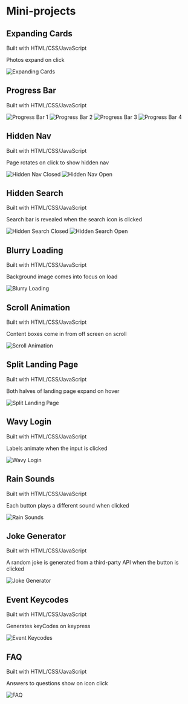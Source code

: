 # Mini-projects

## Expanding Cards

Built with HTML/CSS/JavaScript

Photos expand on click

![Expanding Cards](images/expanding-cards.png)

## Progress Bar

Built with HTML/CSS/JavaScript

![Progress Bar 1](images/progress-bar-1.png)
![Progress Bar 2](images/progress-bar-2.png)
![Progress Bar 3](images/progress-bar-3.png)
![Progress Bar 4](images/progress-bar-4.png)

## Hidden Nav

Built with HTML/CSS/JavaScript

Page rotates on click to show hidden nav

![Hidden Nav Closed](images/hidden-nav-closed.png)
![Hidden Nav Open](images/hidden-nav-open.png)

## Hidden Search

Built with HTML/CSS/JavaScript

Search bar is revealed when the search icon is clicked

![Hidden Search Closed](images/hidden-search-closed.png)
![Hidden Search Open](images/hidden-search-open.png)

## Blurry Loading

Built with HTML/CSS/JavaScript

Background image comes into focus on load

![Blurry Loading](images/blurry-loading.gif)

## Scroll Animation

Built with HTML/CSS/JavaScript

Content boxes come in from off screen on scroll

![Scroll Animation](images/scroll-animation.gif)

## Split Landing Page

Built with HTML/CSS/JavaScript

Both halves of landing page expand on hover

![Split Landing Page](images/split-landing-page.gif)

## Wavy Login

Built with HTML/CSS/JavaScript

Labels animate when the input is clicked

![Wavy Login](images/wavy-login.gif)

## Rain Sounds

Built with HTML/CSS/JavaScript

Each button plays a different sound when clicked

![Rain Sounds](images/rain-sounds.png)

## Joke Generator

Built with HTML/CSS/JavaScript

A random joke is generated from a third-party API when the button is clicked

![Joke Generator](images/random-joke-generator.png)

## Event Keycodes

Built with HTML/CSS/JavaScript

Generates keyCodes on keypress

![Event Keycodes](images/event-keycodes.png)

## FAQ

Built with HTML/CSS/JavaScript

Answers to questions show on icon click

![FAQ](images/FAQ.png)
